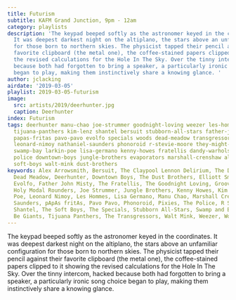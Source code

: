 ```yaml
---
title: Futurism
subtitle: KAFM Grand Junction, 9pm - 12am
category: playlists
description: 'The keypad beeped softly as the astronomer keyed in the coordinates.
  It was deepest darkest night on the altiplano, the stars above an unfamiliar configuration
  for those born to northern skies. The physicist tapped their pencil against their
  favorite clipboard (the metal one), the coffee-stained papers clipped to it showing
  the revised calculations for the Hole In The Sky. Over the tinny intercom, hacked
  because both had forgotten to bring a speaker, a particularly ironic song choice
  began to play, making them instinctively share a knowing glance. '
author: jclacking
airdate: '2019-03-05'
playlist: 2019-03-05-futurism
image:
  src: artists/2019/deerhunter.jpg
  caption: Deerhunter
index: Futurism
tags: deerhunter manu-chao joe-strummer goodnight-loving weezer les-hommes pixies
  tijuana-panthers kim-lenz shantel bersuit stubborn-all-stars father-john-misty elliott-smith
  papas-fritas pavo-pavo evolfo specials woods dead-meadow transgressors holy-modal-rounders
  leonard-nimoy nathaniel-saunders phonoroid r-stevie-moore they-might-be-giants claypool-lennon-delirium
  swamp-bay larkin-poe lisa-germano kenny-howes fratellis dandy-warhols groove-armada
  police downtown-boys jungle-brothers evaporators marshall-crenshaw alex-arrowsmith
  soft-boys walt-mink dust-brothers
keywords: Alex Arrowsmith, Bersuit, The Claypool Lennon Delirium, The Dandy Warhols,
  Dead Meadow, Deerhunter, Downtown Boys, The Dust Brothers, Elliott Smith, Evaporators,
  Evolfo, Father John Misty, The Fratellis, The Goodnight Loving, Groove Armada, The
  Holy Modal Rounders, Joe Strummer, Jungle Brothers, Kenny Howes, Kim Lenz, Larkin
  Poe, Leonard Nimoy, Les Hommes, Lisa Germano, Manu Chao, Marshall Crenshaw, Nathaniel
  Saunders, pApAs fritAs, Pavo Pavo, Phonoroid, Pixies, The Police, R Stevie Moore,
  Shantel, The Soft Boys, The Specials, Stubborn All-Stars, Swamp and Bay, They Might
  Be Giants, Tijuana Panthers, The Transgressors, Walt Mink, Weezer, Woods
---
```

The keypad beeped softly as the astronomer keyed in the coordinates. It was deepest darkest night on the altiplano, the stars above an unfamiliar configuration for those born to northern skies. The physicist tapped their pencil against their favorite clipboard (the metal one), the coffee-stained papers clipped to it showing the revised calculations for the Hole In The Sky. Over the tinny intercom, hacked because both had forgotten to bring a speaker, a particularly ironic song choice began to play, making them instinctively share a knowing glance. 
